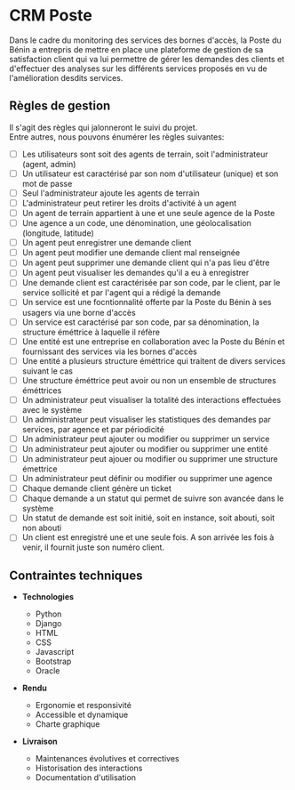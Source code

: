# CRM Poste

Dans le cadre du monitoring des services des bornes d'accès, la Poste du Bénin a entrepris de mettre en place une plateforme de gestion de sa satisfaction client qui va lui permettre de gérer les demandes des clients et d'effectuer des analyses sur les différents services proposés en vu de l'amélioration desdits services.

## Règles de gestion

Il s'agit des règles qui jalonneront le suivi du projet.  
Entre autres, nous pouvons énumérer les règles suivantes:  
- [ ] Les utilisateurs sont soit des agents de terrain, soit l'administrateur (agent, admin)
- [ ] Un utilisateur est caractérisé par son nom d'utilisateur (unique) et son mot de passe
- [ ] Seul l'administrateur ajoute les agents de terrain
- [ ] L'administrateur peut retirer les droits d'activité à un agent
- [ ] Un agent de terrain appartient à une et une seule agence de la Poste
- [ ] Une agence a un code, une dénomination, une géolocalisation (longitude, latitude)
- [ ] Un agent peut enregistrer une demande client
- [ ] Un agent peut modifier une demande client mal renseignée
- [ ] Un agent peut supprimer une demande client qui n'a pas lieu d'être
- [ ] Un agent peut visualiser les demandes qu'il a eu à enregistrer
- [ ] Une demande client est caractérisée par son code, par le client, par le service sollicité et par l'agent qui a rédigé la demande
- [ ] Un service est une focntionnalité offerte par la Poste du Bénin à ses usagers via une borne d'accès
- [ ] Un service est caractérisé par son code, par sa dénomination, la structure éméttrice à laquelle il réfère
- [ ] Une entité est une entreprise en collaboration avec la Poste du Bénin et fournissant des services via les bornes d'accès
- [ ] Une entité a plusieurs structure éméttrice qui traitent de divers services suivant le cas
- [ ] Une structure éméttrice peut avoir ou non un ensemble de structures éméttrices
- [ ] Un administrateur peut visualiser la totalité des interactions effectuées avec le système
- [ ] Un administrateur peut visualiser les statistiques des demandes par services, par agence et par périodicité
- [ ] Un administrateur peut ajouter ou modifier ou supprimer un service
- [ ] Un administrateur peut ajouter ou modifier ou supprimer une entité
- [ ] Un administrateur peut ajouer ou modifier ou supprimer une structure émettrice
- [ ] Un administrateur peut définir ou modifier ou supprimer une agence
- [ ] Chaque demande client génère un ticket
- [ ] Chaque demande a un statut qui permet de suivre son avancée dans le système
- [ ] Un statut de demande est soit initié, soit en instance, soit abouti, soit non abouti
- [ ] Un client est enregistré une et une seule fois. A son arrivée les fois à venir, il fournit juste son numéro client.

## Contraintes techniques

- **Technologies**
  - Python
  - Django
  - HTML
  - CSS
  - Javascript
  - Bootstrap
  - Oracle

- **Rendu**
  - Ergonomie et responsivité
  - Accessible et dynamique
  - Charte graphique

- **Livraison**
  - Maintenances évolutives et correctives
  - Historisation des interactions
  - Documentation d'utilisation



